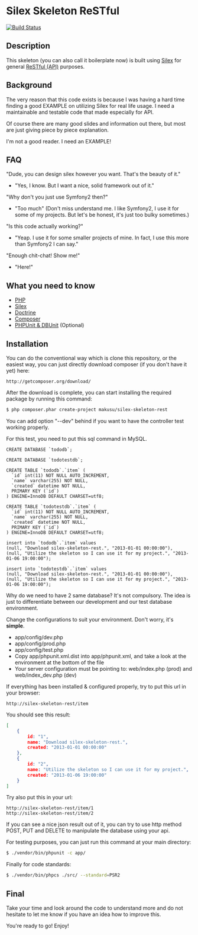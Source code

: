 Silex Skeleton ReSTful
======================

[![Build Status](https://travis-ci.org/thinkadoo/silex-skeleton-rest.png?branch=master)](https://travis-ci.org/thinkadoo/silex-skeleton-rest)

Description
-----------
This skeleton (you can also call it boilerplate now) is built using [Silex][2] for general [ReSTful (API)][6] purposes.

Background
----------
The very reason that this code exists is because I was having a hard time finding a good EXAMPLE on utilizing Silex for real life usage.
I need a maintainable and testable code that made especially for API.

Of course there are many good slides and information out there, but most are just giving piece by piece explanation.

I'm not a good reader. I need an EXAMPLE!

FAQ
---
"Dude, you can design silex however you want. That's the beauty of it."
- "Yes, I know. But I want a nice, solid framework out of it."

"Why don't you just use Symfony2 then?"
- "Too much"
(Don't miss understand me. I like Symfony2, I use it for some of my projects. But let's be honest, it's just too bulky sometimes.)

"Is this code actually working?"
- "Yeap. I use it for some smaller projects of mine. In fact, I use this more than Symfony2 I can say."

"Enough chit-chat! Show me!"
- "Here!"

What you need to know
---------------------
 * [PHP][1]
 * [Silex][2]
 * [Doctrine][3]
 * [Composer][4]
 * [PHPUnit & DBUnit][5] (Optional)

Installation
------------

You can do the conventional way which is clone this repository, or the easiest way, you can just directly download composer (if you don't have it yet) here:

    http://getcomposer.org/download/

After the download is complete, you can start installing the required package by running this command:

``` sh
$ php composer.phar create-project makusu/silex-skeleton-rest
```

You can add option "--dev" behind if you want to have the controller test working properly.

For this test, you need to put this sql command in MySQL.

``` mysql
CREATE DATABASE `tododb`;

CREATE DATABASE `todotestdb`;

CREATE TABLE `tododb`.`item` (
  `id` int(11) NOT NULL AUTO_INCREMENT,
  `name` varchar(255) NOT NULL,
  `created` datetime NOT NULL,
  PRIMARY KEY (`id`)
) ENGINE=InnoDB DEFAULT CHARSET=utf8;

CREATE TABLE `todotestdb`.`item` (
  `id` int(11) NOT NULL AUTO_INCREMENT,
  `name` varchar(255) NOT NULL,
  `created` datetime NOT NULL,
  PRIMARY KEY (`id`)
) ENGINE=InnoDB DEFAULT CHARSET=utf8;

insert into `tododb`.`item` values
(null, "Download silex-skeleton-rest.", "2013-01-01 00:00:00"),
(null, "Utilize the skeleton so I can use it for my project.", "2013-01-06 19:00:00");

insert into `todotestdb`.`item` values
(null, "Download silex-skeleton-rest.", "2013-01-01 00:00:00"),
(null, "Utilize the skeleton so I can use it for my project.", "2013-01-06 19:00:00");
```

Why do we need to have 2 same database?
It's not compulsory. The idea is just to differentiate between our development and our test database environment.

Change the configurations to suit your environment. Don't worry, it's **simple**.

 * app/config/dev.php
 * app/config/prod.php
 * app/config/test.php
 * Copy app/phpunit.xml.dist into app/phpunit.xml, and take a look at the <php> environment at the bottom of the file
 * Your server configuration must be pointing to: web/index.php (prod) and web/index_dev.php (dev)

If everything has been installed & configured properly, try to put this url in your browser:

    http://silex-skeleton-rest/item

You should see this result:

``` json
[
    {
        id: "1",
        name: "Download silex-skeleton-rest.",
        created: "2013-01-01 00:00:00"
    },
    {
        id: "2",
        name: "Utilize the skeleton so I can use it for my project.",
        created: "2013-01-06 19:00:00"
    }
]
```

Try also put this in your url:

    http://silex-skeleton-rest/item/1
    http://silex-skeleton-rest/item/2

If you can see a nice json result out of it, you can try to use http method POST, PUT and DELETE to manipulate the database using your api.

For testing purposes, you can just run this command at your main directory:

``` sh
$ ./vendor/bin/phpunit -c app/
```

Finally for code standards:

``` sh
$ ./vendor/bin/phpcs ./src/ --standard=PSR2
```

Final
-----
Take your time and look around the code to understand more and do not hesitate to let me know if you have an idea how to improve this.

You're ready to go! Enjoy!

[1]: http://php.net/
[2]: http://silex.sensiolabs.org/
[3]: http://www.doctrine-project.org/
[4]: http://getcomposer.org/
[5]: http://www.phpunit.de/
[6]: http://en.wikipedia.org/wiki/Representational_state_transfer
